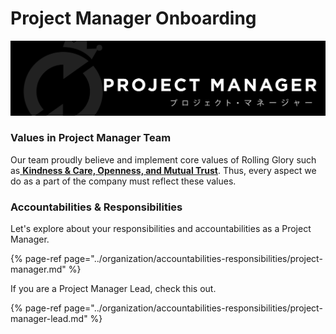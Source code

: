 # Project Manager Onboarding

![Welcome to Project Manager Team! Wohooo](../.gitbook/assets/masterdesign-77.png)

### Values in Project Manager Team

Our team proudly believe and implement core values of Rolling Glory such as[ **Kindness & Care, Openness, and Mutual Trust**](https://shrine.rollingglory.com/rolling-glory/values). Thus, every aspect we do as a part of the company must reflect these values. 

### Accountabilities & Responsibilities

Let's explore about your responsibilities and accountabilities as a Project Manager.

{% page-ref page="../organization/accountabilities-responsibilities/project-manager.md" %}

If you are a Project Manager Lead, check this out.

{% page-ref page="../organization/accountabilities-responsibilities/project-manager-lead.md" %}



